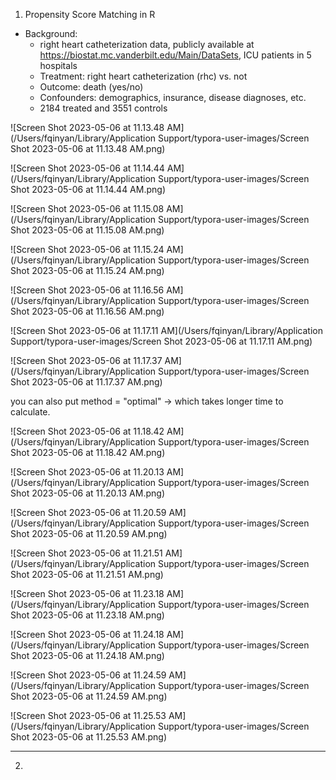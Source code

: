 1. Propensity Score Matching in R 

* Background: 
  * right heart catheterization data, publicly available at https://biostat.mc.vanderbilt.edu/Main/DataSets, ICU patients in 5 hospitals
  * Treatment: right heart catheterization (rhc) vs. not
  * Outcome: death (yes/no)
  * Confounders: demographics, insurance, disease diagnoses, etc. 
  * 2184 treated and 3551 controls

![Screen Shot 2023-05-06 at 11.13.48 AM](/Users/fqinyan/Library/Application Support/typora-user-images/Screen Shot 2023-05-06 at 11.13.48 AM.png)

![Screen Shot 2023-05-06 at 11.14.44 AM](/Users/fqinyan/Library/Application Support/typora-user-images/Screen Shot 2023-05-06 at 11.14.44 AM.png)

![Screen Shot 2023-05-06 at 11.15.08 AM](/Users/fqinyan/Library/Application Support/typora-user-images/Screen Shot 2023-05-06 at 11.15.08 AM.png)

![Screen Shot 2023-05-06 at 11.15.24 AM](/Users/fqinyan/Library/Application Support/typora-user-images/Screen Shot 2023-05-06 at 11.15.24 AM.png)

![Screen Shot 2023-05-06 at 11.16.56 AM](/Users/fqinyan/Library/Application Support/typora-user-images/Screen Shot 2023-05-06 at 11.16.56 AM.png)

![Screen Shot 2023-05-06 at 11.17.11 AM](/Users/fqinyan/Library/Application Support/typora-user-images/Screen Shot 2023-05-06 at 11.17.11 AM.png)

![Screen Shot 2023-05-06 at 11.17.37 AM](/Users/fqinyan/Library/Application Support/typora-user-images/Screen Shot 2023-05-06 at 11.17.37 AM.png)

you can also put method = "optimal" -> which takes longer time to calculate. 

![Screen Shot 2023-05-06 at 11.18.42 AM](/Users/fqinyan/Library/Application Support/typora-user-images/Screen Shot 2023-05-06 at 11.18.42 AM.png)

![Screen Shot 2023-05-06 at 11.20.13 AM](/Users/fqinyan/Library/Application Support/typora-user-images/Screen Shot 2023-05-06 at 11.20.13 AM.png)

![Screen Shot 2023-05-06 at 11.20.59 AM](/Users/fqinyan/Library/Application Support/typora-user-images/Screen Shot 2023-05-06 at 11.20.59 AM.png)

![Screen Shot 2023-05-06 at 11.21.51 AM](/Users/fqinyan/Library/Application Support/typora-user-images/Screen Shot 2023-05-06 at 11.21.51 AM.png)

![Screen Shot 2023-05-06 at 11.23.18 AM](/Users/fqinyan/Library/Application Support/typora-user-images/Screen Shot 2023-05-06 at 11.23.18 AM.png)

![Screen Shot 2023-05-06 at 11.24.18 AM](/Users/fqinyan/Library/Application Support/typora-user-images/Screen Shot 2023-05-06 at 11.24.18 AM.png)

![Screen Shot 2023-05-06 at 11.24.59 AM](/Users/fqinyan/Library/Application Support/typora-user-images/Screen Shot 2023-05-06 at 11.24.59 AM.png)

![Screen Shot 2023-05-06 at 11.25.53 AM](/Users/fqinyan/Library/Application Support/typora-user-images/Screen Shot 2023-05-06 at 11.25.53 AM.png)

--------

2. 
